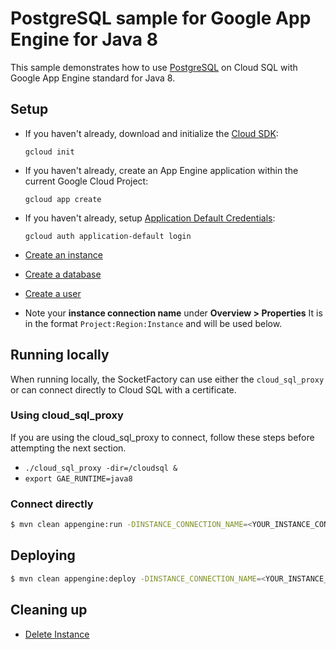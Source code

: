 # PostgreSQL sample for Google App Engine for Java 8
This sample demonstrates how to use [PostgreSQL](https://cloud.google.com/sql/) on Cloud SQL with Google App
Engine standard for Java 8.

## Setup

* If you haven't already, download and initialize the [Cloud SDK](https://cloud.google.com/sdk/):

    `gcloud init`

* If you haven't already, create an App Engine application within the current Google Cloud Project:

    `gcloud app create`

* If you haven't already, setup [Application Default Credentials](https://developers.google.com/identity/protocols/application-default-credentials):

    `gcloud auth application-default login`


* [Create an instance](https://cloud.google.com/sql/docs/postgres/create-instance)

* [Create a database](https://cloud.google.com/sql/docs/postgres/create-manage-databases)

* [Create a user](https://cloud.google.com/sql/docs/postgres/create-manage-users)

* Note your **instance connection name** under **Overview > Properties**
It is in the format `Project:Region:Instance` and will be used below.

## Running locally
When running locally, the SocketFactory can use either the `cloud_sql_proxy`
or can connect directly to Cloud SQL with a certificate.

### Using cloud_sql_proxy
If you are using the cloud_sql_proxy to connect, follow these steps
before attempting the next section.
* `./cloud_sql_proxy -dir=/cloudsql &`
* `export GAE_RUNTIME=java8`

### Connect directly 
```bash
$ mvn clean appengine:run -DINSTANCE_CONNECTION_NAME=<YOUR_INSTANCE_CONNECTION_NAME> -Duser=root -Dpassword=myPassowrd -Ddatabase=myDatabase
```

## Deploying

```bash
$ mvn clean appengine:deploy -DINSTANCE_CONNECTION_NAME=<YOUR_INSTANCE_CONNECTION_NAME> -Duser=root -Dpassword=myPassword -Ddatabase=myDatabase
```


## Cleaning up

* [Delete Instance](https://cloud.google.com/sql/docs/postgres/delete-instance)
